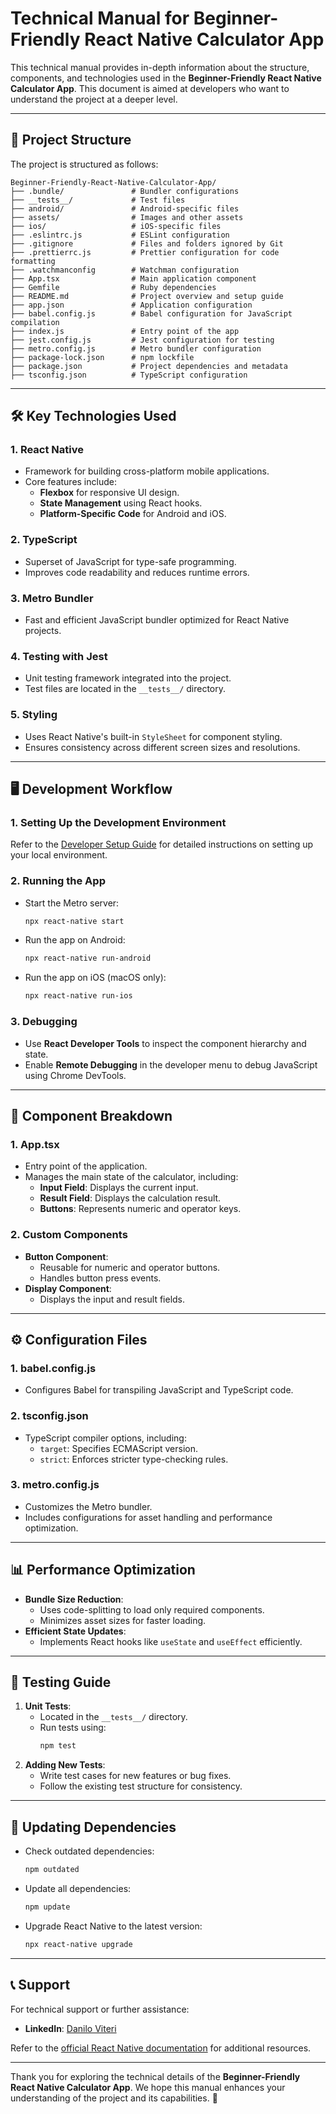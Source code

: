 # Technical Manual for Beginner-Friendly React Native Calculator App

This technical manual provides in-depth information about the structure, components, and technologies used in the **Beginner-Friendly React Native Calculator App**. This document is aimed at developers who want to understand the project at a deeper level.

---

## 📂 Project Structure

The project is structured as follows:

```
Beginner-Friendly-React-Native-Calculator-App/
├── .bundle/               # Bundler configurations
├── __tests__/             # Test files
├── android/               # Android-specific files
├── assets/                # Images and other assets
├── ios/                   # iOS-specific files
├── .eslintrc.js           # ESLint configuration
├── .gitignore             # Files and folders ignored by Git
├── .prettierrc.js         # Prettier configuration for code formatting
├── .watchmanconfig        # Watchman configuration
├── App.tsx                # Main application component
├── Gemfile                # Ruby dependencies
├── README.md              # Project overview and setup guide
├── app.json               # Application configuration
├── babel.config.js        # Babel configuration for JavaScript compilation
├── index.js               # Entry point of the app
├── jest.config.js         # Jest configuration for testing
├── metro.config.js        # Metro bundler configuration
├── package-lock.json      # npm lockfile
├── package.json           # Project dependencies and metadata
├── tsconfig.json          # TypeScript configuration
```

---

## 🛠️ Key Technologies Used

### 1. **React Native**
- Framework for building cross-platform mobile applications.
- Core features include:
  - **Flexbox** for responsive UI design.
  - **State Management** using React hooks.
  - **Platform-Specific Code** for Android and iOS.

### 2. **TypeScript**
- Superset of JavaScript for type-safe programming.
- Improves code readability and reduces runtime errors.

### 3. **Metro Bundler**
- Fast and efficient JavaScript bundler optimized for React Native projects.

### 4. **Testing with Jest**
- Unit testing framework integrated into the project.
- Test files are located in the `__tests__/` directory.

### 5. **Styling**
- Uses React Native's built-in `StyleSheet` for component styling.
- Ensures consistency across different screen sizes and resolutions.

---

## 🖥️ Development Workflow

### 1. **Setting Up the Development Environment**
Refer to the [Developer Setup Guide](./DEVELOPER_SETUP.md) for detailed instructions on setting up your local environment.

### 2. **Running the App**
- Start the Metro server:
  ```bash
  npx react-native start
  ```
- Run the app on Android:
  ```bash
  npx react-native run-android
  ```
- Run the app on iOS (macOS only):
  ```bash
  npx react-native run-ios
  ```

### 3. **Debugging**
- Use **React Developer Tools** to inspect the component hierarchy and state.
- Enable **Remote Debugging** in the developer menu to debug JavaScript using Chrome DevTools.

---

## 🧩 Component Breakdown

### 1. **App.tsx**
- Entry point of the application.
- Manages the main state of the calculator, including:
  - **Input Field**: Displays the current input.
  - **Result Field**: Displays the calculation result.
  - **Buttons**: Represents numeric and operator keys.

### 2. **Custom Components**
- **Button Component**:
  - Reusable for numeric and operator buttons.
  - Handles button press events.
- **Display Component**:
  - Displays the input and result fields.

---

## ⚙️ Configuration Files

### 1. **babel.config.js**
- Configures Babel for transpiling JavaScript and TypeScript code.

### 2. **tsconfig.json**
- TypeScript compiler options, including:
  - `target`: Specifies ECMAScript version.
  - `strict`: Enforces stricter type-checking rules.

### 3. **metro.config.js**
- Customizes the Metro bundler.
- Includes configurations for asset handling and performance optimization.

---

## 📊 Performance Optimization

- **Bundle Size Reduction**:
  - Uses code-splitting to load only required components.
  - Minimizes asset sizes for faster loading.
- **Efficient State Updates**:
  - Implements React hooks like `useState` and `useEffect` efficiently.

---

## 📄 Testing Guide

1. **Unit Tests**:
   - Located in the `__tests__/` directory.
   - Run tests using:
     ```bash
     npm test
     ```
2. **Adding New Tests**:
   - Write test cases for new features or bug fixes.
   - Follow the existing test structure for consistency.

---

## 🔄 Updating Dependencies

- Check outdated dependencies:
  ```bash
  npm outdated
  ```
- Update all dependencies:
  ```bash
  npm update
  ```
- Upgrade React Native to the latest version:
  ```bash
  npx react-native upgrade
  ```

---

## 📞 Support

For technical support or further assistance:

- **LinkedIn**: [Danilo Viteri](https://www.linkedin.com/in/danilo-viteri-moreno/)

Refer to the [official React Native documentation](https://reactnative.dev/docs/getting-started) for additional resources.

---

Thank you for exploring the technical details of the **Beginner-Friendly React Native Calculator App**. We hope this manual enhances your understanding of the project and its capabilities. 🚀
